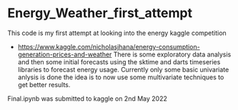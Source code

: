 # Energy_Weather_first_attempt
This code is my first attempt at looking into the energy kaggle competition 
- https://www.kaggle.com/nicholasjhana/energy-consumption-generation-prices-and-weather
There is some exploratory data analysis and then some initial forecasts using the sktime and darts 
timeseries libraries to forecast energy usage. Currently only some basic univariate anlysis is done
the idea is to now use some multivariate techniques to get better results.

Final.ipynb was submitted to kaggle on 2nd May 2022
